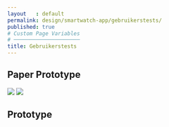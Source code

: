 ```yaml
---
layout   : default
permalink: design/smartwatch-app/gebruikerstests/
published: true
# Custom Page Variables
# ─────────────────────
title: Gebruikerstests
---
```


Paper Prototype
---

<img src="../../../assets/Images/Proto2.jpg" class='col-6'>
<img src="../../../assets/Images/Proto.jpg" class='col-4'>


Prototype
---
